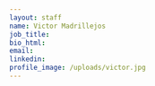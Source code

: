 ```yaml
---
layout: staff
name: Victor Madrillejos
job_title:
bio_html:
email:
linkedin:
profile_image: /uploads/victor.jpg
---
```



